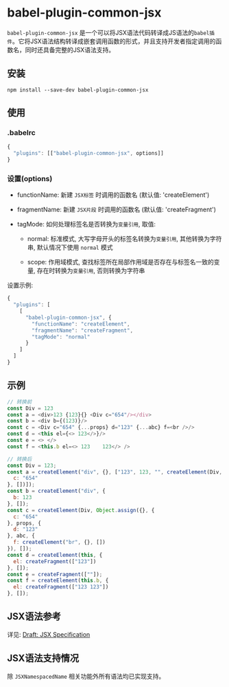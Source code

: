 
# babel-plugin-common-jsx
`babel-plugin-common-jsx` 是一个可以将JSX语法代码转译成JS语法的`babel插件`。它将JSX语法结构转译成嵌套调用函数的形式，并且支持开发者指定调用的函数名，同时还具备完整的JSX语法支持。

## 安装
```
npm install --save-dev babel-plugin-common-jsx
```

## 使用
### .babelrc
```javascript
{
  "plugins": [["babel-plugin-common-jsx", options]]
}
```

### 设置(options)
* functionName: 新建 `JSX标签` 时调用的函数名 (默认值: 'createElement')

* fragmentName: 新建 `JSX片段` 时调用的函数名 (默认值: 'createFragment')

* tagMode: 如何处理标签名是否转换为`变量引用`, 取值: 

  * normal: 标准模式, 大写字母开头的标签名转换为`变量引用`, 其他转换为字符串, 默认情况下使用 `normal` 模式
  
  * scope: 作用域模式, 查找标签所在局部作用域是否存在与标签名一致的变量, 存在时转换为`变量引用`, 否则转换为字符串

设置示例: 
```javascript
{
  "plugins": [
    [
      "babel-plugin-common-jsx", {
        "functionName": "createElement",
        "fragmentName": "createFragment",
        "tagMode": "normal"
      }
    ]
  ]
}

```

## 示例
```javascript
// 转换前
const Div = 123
const a = <div>123 {123}{} <Div c="654"/></div>
const b = <div b={(123)}/>
const c = <Div c="654" {...props} d="123" {...abc} f=<br />/>
const d = <this el={<> 123</>}/>
const e = <> </>
const f = <this.b el=<> 123    123</> />

// 转换后
const Div = 123;
const a = createElement("div", {}, ["123", 123, "", createElement(Div, {
  c: "654"
}, [])]);
const b = createElement("div", {
  b: 123
}, []);
const c = createElement(Div, Object.assign({}, {
  c: "654"
}, props, {
  d: "123"
}, abc, {
  f: createElement("br", {}, [])
}), []);
const d = createElement(this, {
  el: createFragment(["123"])
}, []);
const e = createFragment([""]);
const f = createElement(this.b, {
  el: createFragment(["123 123"])
}, []);
```

## JSX语法参考
详见: [Draft: JSX Specification](https://facebook.github.io/jsx/) 

## JSX语法支持情况
除 `JSXNamespacedName` 相关功能外所有语法均已实现支持。
